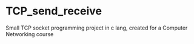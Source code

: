 # TCP_send_receive
Small TCP socket programming project in c lang, created for a Computer Networking course
